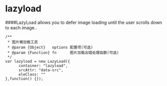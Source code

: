 # lazyload
####LazyLoad allows you to defer image loading until the user scrolls down to each image..


	/**
	 * 图片懒加载工具
	 * @param {Object}   options 配置项(可选)
	 * @param {Function} fn      图片加载出错处理函数(可选)
	 */
	var lazyload = new LazyLoad({
		  container: "lazyload",
		  srcAttr: "data-src",
		  eleClass: ""
	},function() {});

